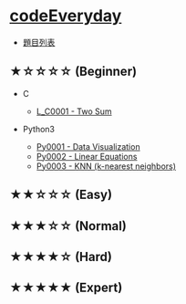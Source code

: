[codeEveryday](https://hackmd.io/@233eECf4S7qcV-8jggtxVw/ByoCaz5pw)
===

- [題目列表](https://hackmd.io/@233eECf4S7qcV-8jggtxVw/HySzob5pD)

★☆☆☆☆ (Beginner)
---
* C
    - [L_C0001 - Two Sum](https://hackmd.io/@233eECf4S7qcV-8jggtxVw/S1XJlfcaw)

* Python3
    - [Py0001 - Data Visualization](https://hackmd.io/@233eECf4S7qcV-8jggtxVw/ryH-oncTv)
    - [Py0002 - Linear Equations](https://hackmd.io/@233eECf4S7qcV-8jggtxVw/SkQ-YA5Tv)
    - [Py0003 - KNN (k-nearest neighbors)](https://hackmd.io/@233eECf4S7qcV-8jggtxVw/rkTkoJiaw)


    
★★☆☆☆ (Easy)
---


★★★☆☆ (Normal) 
---


★★★★☆ (Hard) 
---


★★★★★ (Expert) 
---



